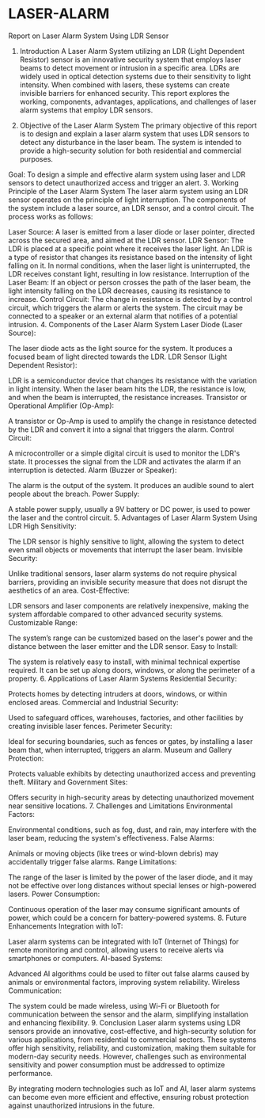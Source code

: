 # LASER-ALARM

Report on Laser Alarm System Using LDR Sensor
1. Introduction
A Laser Alarm System utilizing an LDR (Light Dependent Resistor) sensor is an innovative security system that employs laser beams to detect movement or intrusion in a specific area. LDRs are widely used in optical detection systems due to their sensitivity to light intensity. When combined with lasers, these systems can create invisible barriers for enhanced security. This report explores the working, components, advantages, applications, and challenges of laser alarm systems that employ LDR sensors.

2. Objective of the Laser Alarm System
The primary objective of this report is to design and explain a laser alarm system that uses LDR sensors to detect any disturbance in the laser beam. The system is intended to provide a high-security solution for both residential and commercial purposes.

Goal: To design a simple and effective alarm system using laser and LDR sensors to detect unauthorized access and trigger an alert.
3. Working Principle of the Laser Alarm System
The laser alarm system using an LDR sensor operates on the principle of light interruption. The components of the system include a laser source, an LDR sensor, and a control circuit. The process works as follows:

Laser Source: A laser is emitted from a laser diode or laser pointer, directed across the secured area, and aimed at the LDR sensor.
LDR Sensor: The LDR is placed at a specific point where it receives the laser light. An LDR is a type of resistor that changes its resistance based on the intensity of light falling on it. In normal conditions, when the laser light is uninterrupted, the LDR receives constant light, resulting in low resistance.
Interruption of the Laser Beam: If an object or person crosses the path of the laser beam, the light intensity falling on the LDR decreases, causing its resistance to increase.
Control Circuit: The change in resistance is detected by a control circuit, which triggers the alarm or alerts the system. The circuit may be connected to a speaker or an external alarm that notifies of a potential intrusion.
4. Components of the Laser Alarm System
Laser Diode (Laser Source):

The laser diode acts as the light source for the system. It produces a focused beam of light directed towards the LDR.
LDR Sensor (Light Dependent Resistor):

LDR is a semiconductor device that changes its resistance with the variation in light intensity. When the laser beam hits the LDR, the resistance is low, and when the beam is interrupted, the resistance increases.
Transistor or Operational Amplifier (Op-Amp):

A transistor or Op-Amp is used to amplify the change in resistance detected by the LDR and convert it into a signal that triggers the alarm.
Control Circuit:

A microcontroller or a simple digital circuit is used to monitor the LDR's state. It processes the signal from the LDR and activates the alarm if an interruption is detected.
Alarm (Buzzer or Speaker):

The alarm is the output of the system. It produces an audible sound to alert people about the breach.
Power Supply:

A stable power supply, usually a 9V battery or DC power, is used to power the laser and the control circuit.
5. Advantages of Laser Alarm System Using LDR
High Sensitivity:

The LDR sensor is highly sensitive to light, allowing the system to detect even small objects or movements that interrupt the laser beam.
Invisible Security:

Unlike traditional sensors, laser alarm systems do not require physical barriers, providing an invisible security measure that does not disrupt the aesthetics of an area.
Cost-Effective:

LDR sensors and laser components are relatively inexpensive, making the system affordable compared to other advanced security systems.
Customizable Range:

The system’s range can be customized based on the laser's power and the distance between the laser emitter and the LDR sensor.
Easy to Install:

The system is relatively easy to install, with minimal technical expertise required. It can be set up along doors, windows, or along the perimeter of a property.
6. Applications of Laser Alarm Systems
Residential Security:

Protects homes by detecting intruders at doors, windows, or within enclosed areas.
Commercial and Industrial Security:

Used to safeguard offices, warehouses, factories, and other facilities by creating invisible laser fences.
Perimeter Security:

Ideal for securing boundaries, such as fences or gates, by installing a laser beam that, when interrupted, triggers an alarm.
Museum and Gallery Protection:

Protects valuable exhibits by detecting unauthorized access and preventing theft.
Military and Government Sites:

Offers security in high-security areas by detecting unauthorized movement near sensitive locations.
7. Challenges and Limitations
Environmental Factors:

Environmental conditions, such as fog, dust, and rain, may interfere with the laser beam, reducing the system's effectiveness.
False Alarms:

Animals or moving objects (like trees or wind-blown debris) may accidentally trigger false alarms.
Range Limitations:

The range of the laser is limited by the power of the laser diode, and it may not be effective over long distances without special lenses or high-powered lasers.
Power Consumption:

Continuous operation of the laser may consume significant amounts of power, which could be a concern for battery-powered systems.
8. Future Enhancements
Integration with IoT:

Laser alarm systems can be integrated with IoT (Internet of Things) for remote monitoring and control, allowing users to receive alerts via smartphones or computers.
AI-based Systems:

Advanced AI algorithms could be used to filter out false alarms caused by animals or environmental factors, improving system reliability.
Wireless Communication:

The system could be made wireless, using Wi-Fi or Bluetooth for communication between the sensor and the alarm, simplifying installation and enhancing flexibility.
9. Conclusion
Laser alarm systems using LDR sensors provide an innovative, cost-effective, and high-security solution for various applications, from residential to commercial sectors. These systems offer high sensitivity, reliability, and customization, making them suitable for modern-day security needs. However, challenges such as environmental sensitivity and power consumption must be addressed to optimize performance.

By integrating modern technologies such as IoT and AI, laser alarm systems can become even more efficient and effective, ensuring robust protection against unauthorized intrusions in the future.

